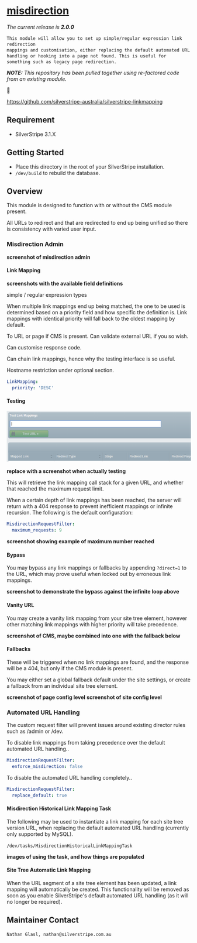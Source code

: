 # [misdirection](https://packagist.org/packages/nglasl/silverstripe-misdirection)

_The current release is **2.0.0**_

	This module will allow you to set up simple/regular expression link redirection
	mappings and customisation, either replacing the default automated URL handling or hooking into a page not found. This is useful for something such as legacy page redirection.

_**NOTE:** This repository has been pulled together using re-factored code from an existing module._

:bust_in_silhouette:

https://github.com/silverstripe-australia/silverstripe-linkmapping

## Requirement

* SilverStripe 3.1.X

## Getting Started

* Place this directory in the root of your SilverStripe installation.
* `/dev/build` to rebuild the database.

## Overview

This module is designed to function with or without the CMS module present.

All URLs to redirect and that are redirected to end up being unified so there is consistency with varied user input.

### Misdirection Admin

**screenshot of misdirection admin**

#### Link Mapping

**screenshots with the available field definitions**

simple / regular expression types

When multiple link mappings end up being matched, the one to be used is determined based on a priority field and how specific the definition is. Link mappings with identical priority will fall back to the oldest mapping by default.

To URL or page if CMS is present. Can validate external URL if you so wish.

Can customise response code.

Can chain link mappings, hence why the testing interface is so useful.

Hostname restriction under optional section.

```yaml
LinkMapping:
  priority: 'DESC'
```

#### Testing

![test](images/misdirection-testing.png)

**replace with a screenshot when actually testing**

This will retrieve the link mapping call stack for a given URL, and whether that reached the maximum request limit.

When a certain depth of link mappings has been reached, the server will return with a 404 response to prevent inefficient mappings or infinite recursion. The following is the default configuration:

```yaml
MisdirectionRequestFilter:
  maximum_requests: 9
```

**screenshot showing example of maximum number reached**

#### Bypass

You may bypass any link mappings or fallbacks by appending `?direct=1` to the URL, which may prove useful when locked out by erroneous link mappings.

**screenshot to demonstrate the bypass against the infinite loop above**

#### Vanity URL

You may create a vanity link mapping from your site tree element, however other matching link mappings with higher priority will take precedence.

**screenshot of CMS, maybe combined into one with the fallback below**

#### Fallbacks

These will be triggered when no link mappings are found, and the response will be a 404, but only if the CMS module is present.

You may either set a global fallback default under the site settings, or create a fallback from an individual site tree element.

**screenshot of page config level**
**screenshot of site config level**

### Automated URL Handling

The custom request filter will prevent issues around existing director rules such as /admin or /dev.

To disable link mappings from taking precedence over the default automated URL handling..

```yaml
MisdirectionRequestFilter:
  enforce_misdirection: false
```

To disable the automated URL handling completely..

```yaml
MisdirectionRequestFilter:
  replace_default: true
```

#### Misdirection Historical Link Mapping Task

The following may be used to instantiate a link mapping for each site tree version URL, when replacing the default automated URL handling (currently only supported by MySQL).

`/dev/tasks/MisdirectionHistoricalLinkMappingTask`

**images of using the task, and how things are populated**

#### Site Tree Automatic Link Mapping

When the URL segment of a site tree element has been updated, a link mapping will automatically be created. This functionality will be removed as soon as you enable SilverStripe's default automated URL handling (as it will no longer be required).

## Maintainer Contact

	Nathan Glasl, nathan@silverstripe.com.au
